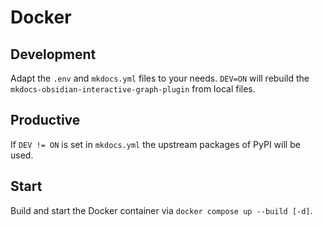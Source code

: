 # Docker
## Development

Adapt the `.env` and `mkdocs.yml` files to your needs. `DEV=ON` will rebuild the `mkdocs-obsidian-interactive-graph-plugin` from local files.

## Productive

If `DEV != ON` is set in `mkdocs.yml` the upstream packages of PyPI will be used.

## Start

Build and start the Docker container via `docker compose up --build [-d]`.
